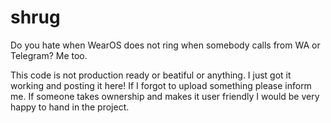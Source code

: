 # shrug
Do you hate when WearOS does not ring when somebody calls from WA or Telegram? Me too.

This code is not production ready or beatiful or anything. I just got it working and posting it here! If I forgot to upload something please inform me.
If someone takes ownership and makes it user friendly I would be very happy to hand in the project.
